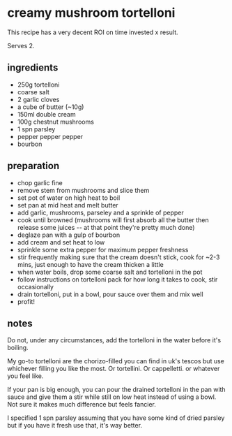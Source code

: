 # creamy mushroom tortelloni

This recipe has a very decent ROI on time invested x result.

Serves 2.

## ingredients

- 250g tortelloni
- coarse salt
- 2 garlic cloves
- a cube of butter (~10g)
- 150ml double cream
- 100g chestnut mushrooms
- 1 spn parsley
- pepper pepper pepper
- bourbon

## preparation

- chop garlic fine
- remove stem from mushrooms and slice them
- set pot of water on high heat to boil
- set pan at mid heat and melt butter
- add garlic, mushrooms, parseley and a sprinkle of pepper
- cook until browned (mushrooms will first absorb all the butter then release some juices -- at that point they're pretty much done)
- deglaze pan with a gulp of bourbon
- add cream and set heat to low
- sprinkle some extra pepper for maximum pepper freshness
- stir frequently making sure that the cream doesn't stick, cook for ~2-3 mins, just enough to have the cream thicken a little
- when water boils, drop some coarse salt and tortelloni in the pot
- follow instructions on tortelloni pack for how long it takes to cook, stir occasionally
- drain tortelloni, put in a bowl, pour sauce over them and mix well
- profit!

## notes

Do not, under any circumstances, add the tortelloni in the water before it's boiling.

My go-to tortelloni are the chorizo-filled you can find in uk's tescos but use whichever filling you like the most. Or tortellini. Or cappelletti. or whatever you feel like.

If your pan is big enough, you can pour the drained tortelloni in the pan with sauce and give them a stir while still on low heat instead of using a bowl. Not sure it makes much difference but feels fancier.

I specified 1 spn parsley assuming that you have some kind of dried parsley but if you have it fresh use that, it's way better.
